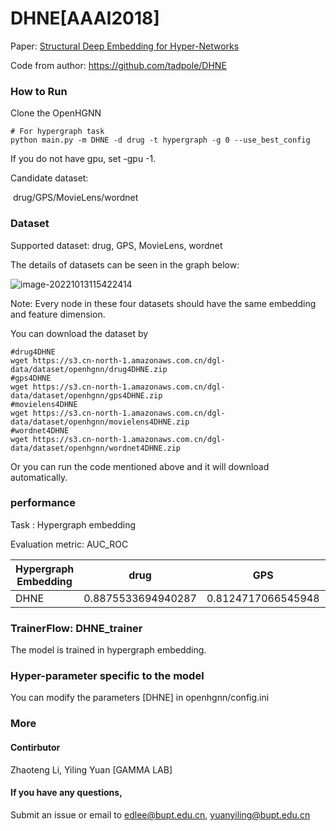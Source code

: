 # DHNE[AAAI2018]

Paper: [Structural Deep Embedding for Hyper-Networks](https://arxiv.org/abs/1711.10146)

Code from author: https://github.com/tadpole/DHNE

### How to Run

Clone the OpenHGNN

```
# For hypergraph task
python main.py -m DHNE -d drug -t hypergraph -g 0 --use_best_config
```

If you do not have gpu, set -gpu -1.

Candidate dataset: 

​	drug/GPS/MovieLens/wordnet

### Dataset

Supported dataset: drug, GPS, MovieLens, wordnet

The details of datasets can be seen in the graph below:

![image-20221013115422414](C:\Users\81480\AppData\Roaming\Typora\typora-user-images\image-20221013115422414.png)

Note: Every node in these four datasets should have the same embedding and feature dimension.

You can download the dataset by

```
#drug4DHNE
wget https://s3.cn-north-1.amazonaws.com.cn/dgl-data/dataset/openhgnn/drug4DHNE.zip
#gps4DHNE
wget https://s3.cn-north-1.amazonaws.com.cn/dgl-data/dataset/openhgnn/gps4DHNE.zip
#movielens4DHNE
wget https://s3.cn-north-1.amazonaws.com.cn/dgl-data/dataset/openhgnn/movielens4DHNE.zip
#wordnet4DHNE
wget https://s3.cn-north-1.amazonaws.com.cn/dgl-data/dataset/openhgnn/wordnet4DHNE.zip

```

Or you can run the code mentioned above and it will download automatically.

### performance

Task : Hypergraph embedding

Evaluation metric: AUC_ROC

| Hypergraph Embedding | drug               | GPS                | MovieLens          | wordnet           |
| -------------------- | ------------------ | ------------------ | ------------------ | ----------------- |
| DHNE                 | 0.8875533694940287 | 0.8124717066545948 | 0.7212837083686715 | 0.684985935830281 |

### TrainerFlow: DHNE_trainer

The model is  trained in hypergraph embedding.

### Hyper-parameter specific to the model

You can modify the parameters [DHNE] in openhgnn/config.ini

### More

#### Contirbutor

Zhaoteng Li, Yiling Yuan [GAMMA LAB]

#### If you have any questions,

Submit an issue or email to edlee@bupt.edu.cn, yuanyiling@bupt.edu.cn

